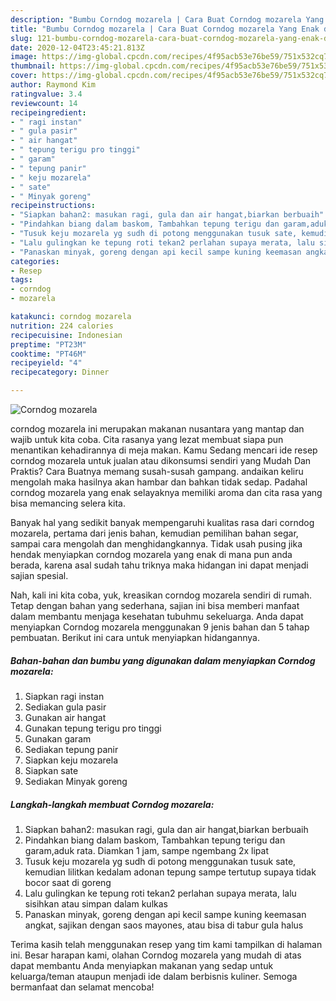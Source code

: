 ```yaml
---
description: "Bumbu Corndog mozarela | Cara Buat Corndog mozarela Yang Enak dan Simpel"
title: "Bumbu Corndog mozarela | Cara Buat Corndog mozarela Yang Enak dan Simpel"
slug: 121-bumbu-corndog-mozarela-cara-buat-corndog-mozarela-yang-enak-dan-simpel
date: 2020-12-04T23:45:21.813Z
image: https://img-global.cpcdn.com/recipes/4f95acb53e76be59/751x532cq70/corndog-mozarela-foto-resep-utama.jpg
thumbnail: https://img-global.cpcdn.com/recipes/4f95acb53e76be59/751x532cq70/corndog-mozarela-foto-resep-utama.jpg
cover: https://img-global.cpcdn.com/recipes/4f95acb53e76be59/751x532cq70/corndog-mozarela-foto-resep-utama.jpg
author: Raymond Kim
ratingvalue: 3.4
reviewcount: 14
recipeingredient:
- " ragi instan"
- " gula pasir"
- " air hangat"
- " tepung terigu pro tinggi"
- " garam"
- " tepung panir"
- " keju mozarela"
- " sate"
- " Minyak goreng"
recipeinstructions:
- "Siapkan bahan2: masukan ragi, gula dan air hangat,biarkan berbuaih"
- "Pindahkan biang dalam baskom, Tambahkan tepung terigu dan garam,aduk rata. Diamkan 1 jam, sampe ngembang 2x lipat"
- "Tusuk keju mozarela yg sudh di potong menggunakan tusuk sate, kemudian lilitkan kedalam adonan tepung sampe tertutup supaya tidak bocor saat di goreng"
- "Lalu gulingkan ke tepung roti tekan2 perlahan supaya merata, lalu sisihkan atau simpan dalam kulkas"
- "Panaskan minyak, goreng dengan api kecil sampe kuning keemasan angkat, sajikan dengan saos mayones, atau bisa di tabur gula halus"
categories:
- Resep
tags:
- corndog
- mozarela

katakunci: corndog mozarela 
nutrition: 224 calories
recipecuisine: Indonesian
preptime: "PT23M"
cooktime: "PT46M"
recipeyield: "4"
recipecategory: Dinner

---
```



![Corndog mozarela](https://img-global.cpcdn.com/recipes/4f95acb53e76be59/751x532cq70/corndog-mozarela-foto-resep-utama.jpg)


corndog mozarela ini merupakan makanan nusantara yang mantap dan wajib untuk kita coba. Cita rasanya yang lezat membuat siapa pun menantikan kehadirannya di meja makan.
Kamu Sedang mencari ide resep corndog mozarela untuk jualan atau dikonsumsi sendiri yang Mudah Dan Praktis? Cara Buatnya memang susah-susah gampang. andaikan keliru mengolah maka hasilnya akan hambar dan bahkan tidak sedap. Padahal corndog mozarela yang enak selayaknya memiliki aroma dan cita rasa yang bisa memancing selera kita.

Banyak hal yang sedikit banyak mempengaruhi kualitas rasa dari corndog mozarela, pertama dari jenis bahan, kemudian pemilihan bahan segar, sampai cara mengolah dan menghidangkannya. Tidak usah pusing jika hendak menyiapkan corndog mozarela yang enak di mana pun anda berada, karena asal sudah tahu triknya maka hidangan ini dapat menjadi sajian spesial.




Nah, kali ini kita coba, yuk, kreasikan corndog mozarela sendiri di rumah. Tetap dengan bahan yang sederhana, sajian ini bisa memberi manfaat dalam membantu menjaga kesehatan tubuhmu sekeluarga. Anda dapat menyiapkan Corndog mozarela menggunakan 9 jenis bahan dan 5 tahap pembuatan. Berikut ini cara untuk menyiapkan hidangannya.

<!--inarticleads1-->

##### Bahan-bahan dan bumbu yang digunakan dalam menyiapkan Corndog mozarela:

1. Siapkan  ragi instan
1. Sediakan  gula pasir
1. Gunakan  air hangat
1. Gunakan  tepung terigu pro tinggi
1. Gunakan  garam
1. Sediakan  tepung panir
1. Siapkan  keju mozarela
1. Siapkan  sate
1. Sediakan  Minyak goreng




<!--inarticleads2-->

##### Langkah-langkah membuat Corndog mozarela:

1. Siapkan bahan2: masukan ragi, gula dan air hangat,biarkan berbuaih
1. Pindahkan biang dalam baskom, Tambahkan tepung terigu dan garam,aduk rata. Diamkan 1 jam, sampe ngembang 2x lipat
1. Tusuk keju mozarela yg sudh di potong menggunakan tusuk sate, kemudian lilitkan kedalam adonan tepung sampe tertutup supaya tidak bocor saat di goreng
1. Lalu gulingkan ke tepung roti tekan2 perlahan supaya merata, lalu sisihkan atau simpan dalam kulkas
1. Panaskan minyak, goreng dengan api kecil sampe kuning keemasan angkat, sajikan dengan saos mayones, atau bisa di tabur gula halus




Terima kasih telah menggunakan resep yang tim kami tampilkan di halaman ini. Besar harapan kami, olahan Corndog mozarela yang mudah di atas dapat membantu Anda menyiapkan makanan yang sedap untuk keluarga/teman ataupun menjadi ide dalam berbisnis kuliner. Semoga bermanfaat dan selamat mencoba!
